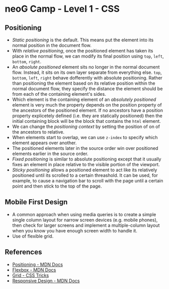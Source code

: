 # neoG Camp - Level 1 - CSS

## Positioning

- _Static positioning_ is the default. This means put the element into its normal position in the document flow.
- With _relative positioning_, once the positioned element has taken its place in the normal flow, we can modify its final position using `top`, `left`, `bottom`, `right`.
- An _absolute positioned_ element sits no longer in the normal document flow. Instead, it sits on its own layer separate from everything else. `top`, `bottom`, `left`, `right` behave dofferently with absolute positioning. Rather than positioning the element based on its relative position within the normal document flow, they specify the distance the element should be from each of the containing element's sides.
- Which element is the containing element of an _absolutely positioned_ element is very much the property depends on the position property of the ancestors of the positioned element. If no ancestors have a position property explicetely defined (i.e. they are statically positioned) then the initial containing block will be the block that contains the `html` element.
- We can change the _positioning context_ by setting the position of on of the ancestors to relative.
- When elements start to overlap, we can use `z-index` to specify which element appears over another.
- The positioned elements later in the source order win over positioned elements earlier in the source order.
- _Fixed positioning_ is similar to absolute positioning except that it usually fixes an element in place relative to the visible portion of the viewport.
- _Sticky positioning_ allows a positioned element to act like its relatively positioned until its scrolled to a certain threashold. It can be used, for example, to cause a navigation bar to scroll with the page until a certain point and then stick to the top of the page.

## Mobile First Design

- A common approach when using media queries is to create a simple single column layout for narrow screen devices (e.g. mobile phones), then check for larger screens and implement a multiple-column layout when you know you have enough screen width to handle it.
- Use of flexible grid.

## References

- [Positioning - MDN Docs](https://developer.mozilla.org/en-US/docs/Learn/CSS/CSS_layout/Positioning)
- [Flexbox - MDN Docs](https://developer.mozilla.org/en-US/docs/Learn/CSS/CSS_layout/Flexbox)
- [Grid - CSS Tricks](https://css-tricks.com/getting-started-css-grid/)
- [Responsive Design - MDN Docs](https://developer.mozilla.org/en-US/docs/Learn/CSS/CSS_layout/Responsive_Design)